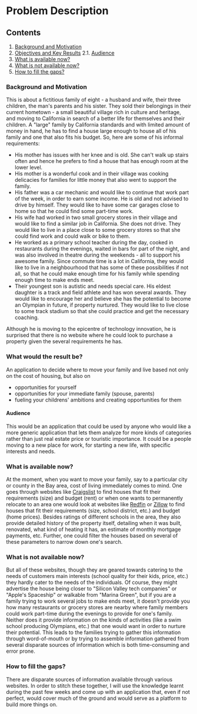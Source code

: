 # Problem Description

## Contents
1. [Background and Motivation](#motivation)
2. [Objectives and Key Results](#okr)
  2.1. [Audience](#audience)
2. [What is available now?](#available)
3. [What is not available now?](#not-available)
4. [How to fill the gaps?](#fill-the-gap)

### Background and Motivation<a name="motivation"></a>

This is about a fictitious family of eight - a husband and wife, their three children, the man's parents and his sister. They sold their belongings in their current hometown - a small beautiful village rich in culture and heritage, and moving to California in search of a better life for themselves and their children. A "large" family by California standards and with limited amount of money in hand, he has to find a house large enough to house all of his family and one that also fits his budget. So, here are some of his informal requirements:
  * His mother has issues with her knee and is old. She can't walk up stairs often and hence he prefers to find a house that has enough room at the lower level.
  * His mother is a wonderful cook and in their village was cooking delicacies for families for little money that also went to support the family. 
  * His father was a car mechanic and would like to continue that work part of the week, in order to earn some income. He is old and not advised to drive by himself. They would like to have some car garages close to home so that he could find some part-time work.
  * His wife had worked in two small grocery stores in their village and would like to find a similar job in California. She does not drive. They would like to live in a place close to some grocery stores so that she could find work and could walk or bike to them. 
  * He worked as a primary school teacher during the day, cooked in restaurants during the evenings, waited in bars for part of the night, and was also involved in theatre during the weekends - all to support his awesome family. Since commute time is a lot in California, they would like to live in a neighbourhood that has some of these possibilities if not all, so that he could make enough time for his family while spending enough time to make ends meet.
  * Their youngest son is autistic and needs special care. His eldest daughter is a track and field athlete and has won several awards. They would like to encourage her and believe she has the potential to become an Olympian in future, if property nurtured. They would like to live close to some track stadium so that she could practice and get the necessary coaching.

Although he is moving to the epicentre of technology innovation, he is surprised that there is no website where he could look to purchase a property given the several requirements he has. 

### What would the result be?<a name="okr"></a>

An application to decide where to move your family and live based not only on the cost of housing, but also on
* opportunities for yourself
* opportunities for your immediate family (spouse, parents)
* fueling your childrens' ambitions and creating opportunities for them

#### Audience<a name="audience"></a>

This would be an application that could be used by anyone who would like a more generic application that lets them analyze for more kinds of categories rather than just real estate price or touristic importance. It could be a people moving to a new place for work, for starting a new life, with specific interests and needs.

### What is available now?<a name="available"></a>

At the moment, when you want to move your family, say to a particular city or county in the Bay area, cost of living immediately comes to mind. One goes through websites like [Craigslist](https://sfbay.craigslist.org/d/apartments-housing-for-rent/search/apa) to find houses that fit their requirements (size) and budget (rent) or when one wants to permanently relocate to an area one would look at websites like [Redfin](https://www.redfin.com/) or [Zillow](https://www.zillow.com/) to find houses that fit their requirements (size, school district, etc.) and budget (home prices). Besides ratings of different schools in the area, they also provide detailed history of the property itself, detailing when it was built, renovated, what kind of heating it has, an estimate of monthly mortgage payments, etc. Further, one could filter the houses based on several of these parameters to narrow down one's search.

### What is not available now?<a name="not-available"></a>

But all of these websites, though they are geared towards catering to the needs of customers main interests (school quality for their kids, price, etc.) they hardly cater to the needs of the individuals. Of course, they might advertise the house being closer to "Silicon Valley tech companies" or "Apple's Spaceship" or walkable from "Marina Green", but if you are a family trying to work several jobs to make ends meet, it doesn't provide you how many restaurants or grocery stores are nearby where family members could work part-time during the evenings to provide for one's family. Neither does it provide information on the kinds of activities (like a swim school producing Olympians, etc.) that one would want in order to nurture their potential. This leads to the families trying to gather this information through word-of-mouth or by trying to assemble information gathered from several disparate sources of information which is both time-consuming and error prone.

### How to fill the gaps?<a name="fill-the-gap"></a>

There are disparate sources of information available through various websites. In order to stitch these together, I will use the knowledge learnt during the past few weeks and come up with an application that, even if not perfect, would cover much of the ground and would serve as a platform to build more things on. 




